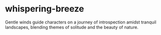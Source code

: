 # whispering-breeze
Gentle winds guide characters on a journey of introspection amidst tranquil landscapes, blending themes of solitude and the beauty of nature.
